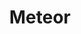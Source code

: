 ---
blog: https://blog.meteor.com/
codehost: https://github.com/https://github.com/meteor
facebook: https://www.facebook.com/meteorjs/
images:
- meteor-ar21.svg
- meteor-icon.svg
logohandle: meteor
sort: meteor
title: Meteor
twitter: https://x.com/meteorjs
website: https://www.meteor.com/
wikipedia: https://en.wikipedia.org/wiki/Meteor_(web_framework)
youtube: https://www.youtube.com/user/MeteorVideos
---